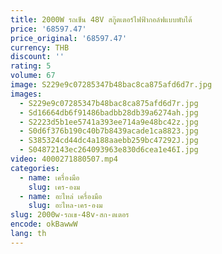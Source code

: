 ```yaml
---
title: 2000W รถเข็น 48V สกู๊ตเตอร์ไฟฟ้ากอล์ฟแบบพับได้
price: '68597.47'
price_original: '68597.47'
currency: THB
discount: ''
rating: 5
volume: 67
image: S229e9c07285347b48bac8ca875afd6d7r.jpg
images:
  - S229e9c07285347b48bac8ca875afd6d7r.jpg
  - Sd16664db6f91486badbb28db39a6274ah.jpg
  - S2223d5b1ee5741a393ee714a9e48bc42z.jpg
  - S0d6f376b190c40b7b8439acade1ca8823.jpg
  - S385324cd44dc4a188aaebb259bc47292J.jpg
  - S04872143ec264093963e830d6cea1e46I.jpg
video: 4000271880507.mp4
categories:
  - name: เครื่องมือ
    slug: เคร-องม
  - name: อะไหล่ เครื่องมือ
    slug: อะไหล-เคร-องม
slug: 2000w-รถเข-48v-สก-ตเตอร
encode: okBawwW
lang: th
---
```

  